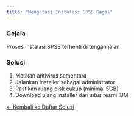 ```yaml
---
title: "Mengatasi Instalasi SPSS Gagal"
---
```


### Gejala
Proses instalasi SPSS terhenti di tengah jalan

### Solusi
1. Matikan antivirus sementara
2. Jalankan installer sebagai administrator
3. Pastikan ruang disk cukup (minimal 5GB)
4. Download ulang installer dari situs resmi IBM

[← Kembali ke Daftar Solusi](/software/analisis-data/solusi-masalah/)